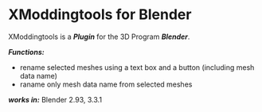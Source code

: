 # XModdingtools for Blender
XModdingtools is a ***Plugin*** for the 3D Program ***Blender***.

***Functions:***
- rename selected meshes using a text box and a button (including mesh data name)
- raname only mesh data name from selected meshes 

***works in:*** Blender 2.93, 3.3.1
